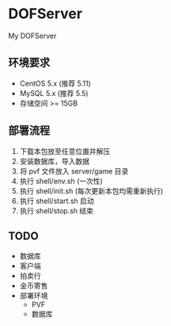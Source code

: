 # DOFServer
My DOFServer

## 环境要求
* CentOS 5.x (推荐 5.11)
* MySQL 5.x (推荐 5.5)
* 存储空间 >= 15GB

## 部署流程
1. 下载本包放至任意位置并解压
2. 安装数据库，导入数据
3. 将 pvf 文件放入 server/game 目录
4. 执行 shell/env.sh (一次性)
5. 执行 shell/init.sh (每次更新本包均需重新执行)
6. 执行 shell/start.sh 启动
7. 执行 shell/stop.sh 结束

## TODO
* 数据库
* 客户端
* 拍卖行
* 金币寄售
* 部署环境
    * PVF
    * 数据库
